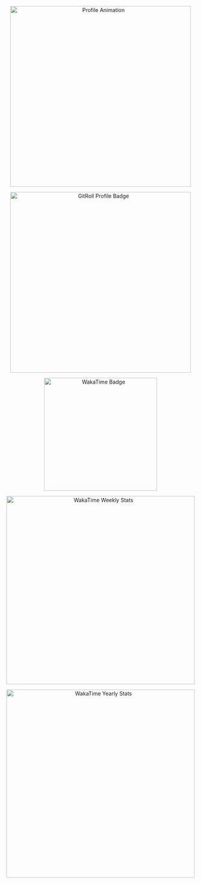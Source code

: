 <p align="center">
  <img src="https://i.giphy.com/media/v1.Y2lkPTc5MGI3NjExYjVrbHdzd2d5eTdxc3hqYXV6ZW9rZnF0c3cxYXB3NmozZWtrMzZ5OSZlcD12MV9pbnRlcm5hbF9naWZfYnlfaWQmY3Q9Zw/hwvxuIKLEayDS/giphy.gif" alt="Profile Animation" width="480"/>
</p>

<p align="center">
  <a href="https://gitroll.io/profile/uNYiwSaFZzxcGwnoRP6Lr1lmYk8P2" target="_blank">
    <img width=480 src="https://gitroll.io/api/badges/profiles/v1/uNYiwSaFZzxcGwnoRP6Lr1lmYk8P2?theme=nord" alt="GitRoll Profile Badge"/>
  </a>
</p>

<p align="center">
  <a href="https://wakatime.com/@@16cd4e87-40fa-4aa7-89f5-80525dbb3ecb">
    <img src="https://wakatime.com/badge/user/YOUR-WAKATIME-ID.svg" alt="WakaTime Badge" width="300"/>
  </a>
</p>

<p align="center">
  <a href="https://wakatime.com/@YOUR-WAKATIME-USERNAME">
    <img src="https://wakatime.com/share/@YOUR-WAKATIME-USERNAME/a00bcbf2-6d50-488d-a70e-e628d0defdf7.png" alt="WakaTime Weekly Stats" width="500"/>
  </a>
</p>

<p align="center">
  <a href="https://wakatime.com/@YOUR-WAKATIME-USERNAME">
    <img src="https://wakatime.com/share/@YOUR-WAKATIME-USERNAME/8785123b-9320-4117-9c99-689c22fd5c3b.svg" alt="WakaTime Yearly Stats" width="500"/>
  </a>
</p>
